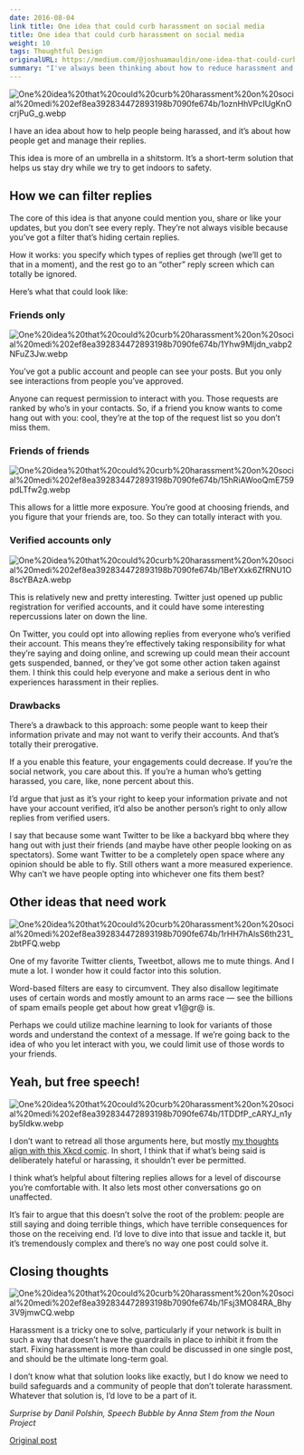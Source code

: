 ```yaml
---
date: 2016-08-04
link title: One idea that could curb harassment on social media
title: One idea that could curb harassment on social media
weight: 10
tags: Thoughtful Design
originalURL: https://medium.com/@joshuamauldin/one-idea-that-could-curb-harassment-on-social-media-ae253aa37555
summary: "I've always been thinking about how to reduce harassment and annoyance on the web, here are some early thoughts."
---
```



![One%20idea%20that%20could%20curb%20harassment%20on%20social%20medi%202ef8ea392834472893198b7090fe674b/1oznHhVPcIUgKnOcrjPuG_g.webp](../../img/1oznHhVPcIUgKnOcrjPuG_g.webp)

I have an idea about how to help people being harassed, and it’s about how people get and manage their replies.

This idea is more of an umbrella in a shitstorm. It’s a short-term solution that helps us stay dry while we try to get indoors to safety.

## How we can filter replies

The core of this idea is that anyone could mention you, share or like your updates, but you don’t see every reply. They’re not always visible because you’ve got a filter that’s hiding certain replies.

How it works: you specify which types of replies get through (we’ll get to that in a moment), and the rest go to an “other” reply screen which can totally be ignored.

Here’s what that could look like:

### Friends only

![One%20idea%20that%20could%20curb%20harassment%20on%20social%20medi%202ef8ea392834472893198b7090fe674b/1Yhw9Mljdn_vabp2NFuZ3Jw.webp](/img/1Yhw9Mljdn_vabp2NFuZ3Jw.webp)

You’ve got a public account and people can see your posts. But you only see interactions from people you’ve approved.

Anyone can request permission to interact with you. Those requests are ranked by who’s in your contacts. So, if a friend you know wants to come hang out with you: cool, they’re at the top of the request list so you don’t miss them.

### Friends of friends

![One%20idea%20that%20could%20curb%20harassment%20on%20social%20medi%202ef8ea392834472893198b7090fe674b/15hRiAWooQmE759pdLTfw2g.webp](/img/15hRiAWooQmE759pdLTfw2g.webp)

This allows for a little more exposure. You’re good at choosing friends, and you figure that your friends are, too. So they can totally interact with you.

### Verified accounts only

![One%20idea%20that%20could%20curb%20harassment%20on%20social%20medi%202ef8ea392834472893198b7090fe674b/1BeYXxk6ZfRNU1O8scYBAzA.webp](/img/1BeYXxk6ZfRNU1O8scYBAzA.webp)

This is relatively new and pretty interesting. Twitter just opened up public registration for verified accounts, and it could have some interesting repercussions later on down the line.

On Twitter, you could opt into allowing replies from everyone who’s verified their account. This means they’re effectively taking responsibility for what they’re saying and doing online, and screwing up could mean their account gets suspended, banned, or they’ve got some other action taken against them. I think this could help everyone and make a serious dent in who experiences harassment in their replies.

### Drawbacks

There’s a drawback to this approach: some people want to keep their information private and may not want to verify their accounts. And that’s totally their prerogative.

If a you enable this feature, your engagements could decrease. If you’re the social network, you care about this. If you’re a human who’s getting harassed, you care, like, none percent about this.

I’d argue that just as it’s your right to keep your information private and not have your account verified, it’d also be another person’s right to only allow replies from verified users.

I say that because some want Twitter to be like a backyard bbq where they hang out with just their friends (and maybe have other people looking on as spectators). Some want Twitter to be a completely open space where any opinion should be able to fly. Still others want a more measured experience. Why can’t we have people opting into whichever one fits them best?

## Other ideas that need work

![One%20idea%20that%20could%20curb%20harassment%20on%20social%20medi%202ef8ea392834472893198b7090fe674b/1rHH7hAlsS6th231_2btPFQ.webp](/img/1rHH7hAlsS6th231_2btPFQ.webp)

One of my favorite Twitter clients, Tweetbot, allows me to mute things. And I mute a lot. I wonder how it could factor into this solution.

Word-based filters are easy to circumvent. They also disallow legitimate uses of certain words and mostly amount to an arms race — see the billions of spam emails people get about how great v1@gr@ is.

Perhaps we could utilize machine learning to look for variants of those words and understand the context of a message. If we’re going back to the idea of who you let interact with you, we could limit use of those words to your friends.

## Yeah, but free speech!

![One%20idea%20that%20could%20curb%20harassment%20on%20social%20medi%202ef8ea392834472893198b7090fe674b/1TDDfP_cARYJ_n1yby5Idkw.webp](/img/1TDDfP_cARYJ_n1yby5Idkw.webp)

I don’t want to retread all those arguments here, but mostly [my thoughts align with this Xkcd comic](https://xkcd.com/1357/). In short, I think that if what’s being said is deliberately hateful or harassing, it shouldn’t ever be permitted.

I think what’s helpful about filtering replies allows for a level of discourse you’re comfortable with. It also lets most other conversations go on unaffected.

It’s fair to argue that this doesn’t solve the root of the problem: people are still saying and doing terrible things, which have terrible consequences for those on the receiving end. I’d love to dive into that issue and tackle it, but it’s tremendously complex and there’s no way one post could solve it.

## Closing thoughts

![One%20idea%20that%20could%20curb%20harassment%20on%20social%20medi%202ef8ea392834472893198b7090fe674b/1Fsj3MO84RA_Bhy3V9jmwCQ.webp](/img/1Fsj3MO84RA_Bhy3V9jmwCQ.webp)

Harassment is a tricky one to solve, particularly if your network is built in such a way that doesn’t have the guardrails in place to inhibit it from the start. Fixing harassment is more than could be discussed in one single post, and should be the ultimate long-term goal.

I don’t know what that solution looks like exactly, but I do know we need to build safeguards and a community of people that don’t tolerate harassment. Whatever that solution is, I’d love to be a part of it.

*Surprise by Danil Polshin, Speech Bubble by Anna Stem from the Noun Project*


[Original post](https://medium.com/@joshuamauldin/one-idea-that-could-curb-harassment-on-social-media-ae253aa37555)
